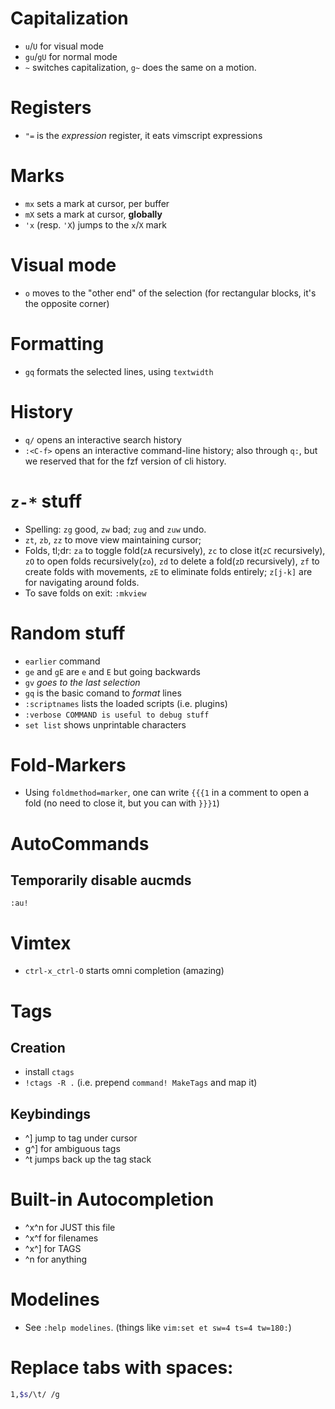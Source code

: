 # Capitalization
- `u`/`U` for visual mode
- `gu`/`gU`<motion> for normal mode
- `~` switches capitalization, `g~`<motion> does the same on a motion.

# Registers
- `"=` is the *expression* register, it eats vimscript expressions

# Marks
- `mx` sets a mark at cursor, per buffer
- `mX` sets a mark at cursor, **globally**
- `'x` (resp. `'X`) jumps to the `x`/`X` mark

# Visual mode
- `o` moves to the "other end" of the selection
  (for rectangular blocks, it's the opposite corner)

# Formatting
- `gq`<motion> formats the selected lines, using `textwidth`

# History

- `q/` opens an interactive search history
- `:<C-f>` opens an interactive command-line history; also through `q:`, but we reserved that for the fzf version of cli history.

# `z-*` stuff

- Spelling: `zg` good, `zw` bad; `zug` and `zuw` undo.
- `zt`, `zb`, `zz` to move view maintaining cursor;
- Folds, tl;dr: `za` to toggle fold(`zA` recursively), `zc` to close it(`zC` recursively), `zO` to open folds recursively(`zo`), `zd` to delete a fold(`zD` recursively), `zf` to create folds with movements, `zE` to eliminate folds entirely; `z[j-k]` are for navigating around folds.
- To save folds on exit: `:mkview`

# Random stuff

- `earlier` command
- `ge` and `gE` are `e` and `E` but going backwards
- `gv` *goes to the last selection*
- `gq` is the basic comand to *format* lines
- `:scriptnames` lists the loaded scripts (i.e. plugins)
- `:verbose COMMAND is useful to debug stuff`
- `set list` shows unprintable characters

# Fold-Markers
- Using `foldmethod=marker`, one can write `{{{1` in a comment to open a fold (no need to close it, but you can with `}}}1`)

# AutoCommands
## Temporarily disable aucmds
`:au!`

# Vimtex
- `ctrl-x_ctrl-O` starts omni completion (amazing)

# Tags
## Creation
- install `ctags`
- `!ctags -R .` (i.e. prepend `command! MakeTags` and map it)
## Keybindings
- ^] jump to tag under cursor
- g^] for ambiguous tags
- ^t jumps back up the tag stack

# Built-in Autocompletion
- ^x^n for JUST this file
- ^x^f for filenames
- ^x^] for TAGS
- ^n for anything

# Modelines
- See `:help modelines`. (things like `vim:set et sw=4 ts=4 tw=180:`)

# Replace tabs with spaces:
``` sh
1,$s/\t/ /g
```
